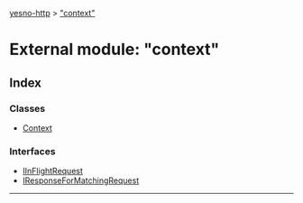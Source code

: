 [yesno-http](../README.md) > ["context"](../modules/_context_.md)

# External module: "context"

## Index

### Classes

* [Context](../classes/_context_.context.md)

### Interfaces

* [IInFlightRequest](../interfaces/_context_.iinflightrequest.md)
* [IResponseForMatchingRequest](../interfaces/_context_.iresponseformatchingrequest.md)

---

